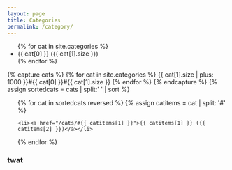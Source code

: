 ```yaml
---
layout: page
title: Categories
permalink: /category/
---
```




<ul>
{% for cat in site.categories %}
    <li>{{ cat[0] }} ({{ cat[1].size }})</li>
{% endfor %}
</ul>

{% capture cats %}
  {% for cat in site.categories %}
    {{ cat[1].size | plus: 1000 }}#{{ cat[0] }}#{{ cat[1].size }}
  {% endfor %}
{% endcapture %}
{% assign sortedcats = cats | split:' ' | sort %}
<ul>
{% for cat in sortedcats reversed %}
    {% assign catitems = cat | split: '#' %}

    <li><a href="/cats/#{{ catitems[1] }}">{{ catitems[1] }} ({{ catitems[2] }})</a></li>
{% endfor %}
</ul>
<h3>twat</h3>